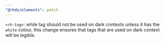 ```yaml
---
"@rhds/elements": patch
---
```

`<rh-tag>`: while tag should not be used on dark contexts unless it has the
`white` colour, this change ensures that tags that are used on dark context will
be legible.
